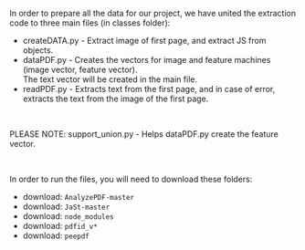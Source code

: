In order to prepare all the data for our project, we have united the extraction code to three main files (in classes folder):
 * createDATA.py - Extract image of first page, and extract JS from objects.
 * dataPDF.py - Creates the vectors for image and feature machines (image vector, feature vector).\
 The text vector will be created in the main file.
 * readPDF.py - Extracts text from the first page, and in case of error, extracts the text from the image of the first page.
 <br>
 
PLEASE NOTE: support_union.py - Helps dataPDF.py create the feature vector.

<br>

In order to run the files, you will need to download these folders:

  * download: `AnalyzePDF-master`
  * download: `JaSt-master`
  * download: `node_modules`
  * download: `pdfid_v*`
  * download: `peepdf`
